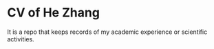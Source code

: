 # CV of He Zhang
It is a repo that keeps records of my academic experience or scientific activities.
